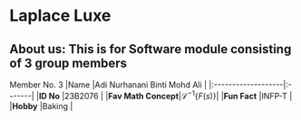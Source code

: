# Laplace Luxe
## About us: This is for Software module consisting of 3 group members

Member No. 3
|Name                |Adi Nurhanani Binti Mohd Ali |
|:-------------------|:-------|
|**ID No**           |23B2076 |
|**Fav Math Concept**|$\mathcal{L}^{-1}\{F(s)\}$|
|**Fun Fact**        |INFP-T |
|**Hobby**           |Baking |


